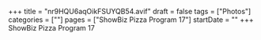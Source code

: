 +++
title = "nr9HQU6aqOikFSUYQB54.avif"
draft = false
tags = ["Photos"]
categories = [""]
pages = ["ShowBiz Pizza Program 17"]
startDate = ""
+++
ShowBiz Pizza Program 17

